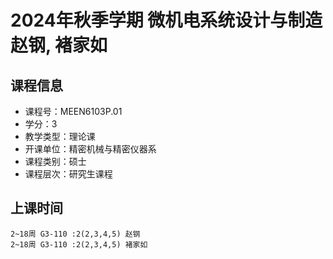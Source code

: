 # 2024年秋季学期 微机电系统设计与制造 赵钢, 褚家如






## 课程信息

- 课程号：MEEN6103P.01
- 学分：3
- 教学类型：理论课
- 开课单位：精密机械与精密仪器系
- 课程类别：硕士
- 课程层次：研究生课程

## 上课时间

```
2~18周 G3-110 :2(2,3,4,5) 赵钢
2~18周 G3-110 :2(2,3,4,5) 褚家如
```

